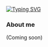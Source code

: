 [![Typing SVG](https://readme-typing-svg.demolab.com?font=Fira+Code&weight=500&duration=2999&pause=1000&color=F73BA1&random=false&width=435&lines=new+Software+Engineer;%3C+Full+Stack+Developer+%2F%3E)](https://git.io/typing-svg)

### About me 
(Coming soon)
<!--
**tomscdxvi/tomscdxvi** is a ✨ _special_ ✨ repository because its `README.md` (this file) appears on your GitHub profile.
-->
